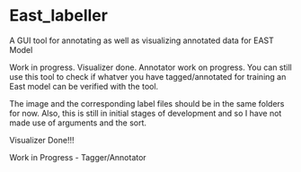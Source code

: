 # East_labeller
A GUI tool for annotating as well as visualizing annotated data for EAST Model

Work in progress. Visualizer done. Annotator work on progress.  You can still use this tool to check if whatver you have tagged/annotated for training an East model can be verified with the tool. 

The image and the corresponding label files should be in the same folders for now. Also, this is still in initial stages of development and so I have not made use of arguments and the sort. 

Visualizer Done!!!

Work in Progress - Tagger/Annotator
